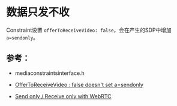 # 数据只发不收

Constraint设置 `offerToReceiveVideo: false`，会在产生的SDP中增加 `a=sendonly`。

## 参考：

* mediaconstraintsinterface.h

* [OfferToReceiveVideo : false doesn't set a=sendonly](https://bugs.chromium.org/p/webrtc/issues/detail?id=1553)

* [Send only / Receive only with WebRTC](https://groups.google.com/forum/#!topic/discuss-webrtc/LFlVKoxhSO8)

